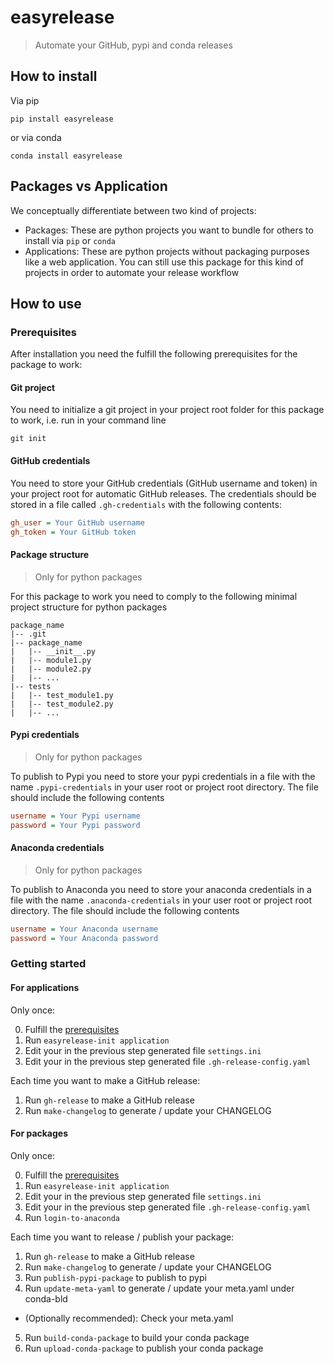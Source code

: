 # easyrelease
> Automate your GitHub, pypi and conda releases


## How to install

Via pip

`pip install easyrelease`

or via conda

`conda install easyrelease`

## Packages vs Application

We conceptually differentiate between two kind of projects:

* Packages: These are python projects you want to bundle for others to install via `pip` or `conda`
* Applications: These are python projects without packaging purposes like a web application. You can still use this package for this kind of projects in order to automate your release workflow

## How to use

### Prerequisites

After installation you need the fulfill the following prerequisites for the package to work:

#### Git project

You need to initialize a git project in your project root folder for this package to work, i.e. run in your command line

`git init`

#### GitHub credentials

You need to store your GitHub credentials (GitHub username and token) in your project root for automatic GitHub releases. The credentials should be stored in a file called `.gh-credentials` with the following contents:

```ini
gh_user = Your GitHub username
gh_token = Your GitHub token
```

#### Package structure

> Only for python packages

For this package to work you need to comply to the following minimal project structure for python packages

```
package_name
|-- .git
|-- package_name
|   |-- __init__.py
|   |-- module1.py
|   |-- module2.py
|   |-- ...
|-- tests
|   |-- test_module1.py
|   |-- test_module2.py
|   |-- ...
```

#### Pypi credentials

> Only for python packages

To publish to Pypi you need to store your pypi credentials in a file with the name `.pypi-credentials` in your user root or project root directory. The file should include the following contents

```ini
username = Your Pypi username
password = Your Pypi password
```

#### Anaconda credentials

> Only for python packages

To publish to Anaconda you need to store your anaconda credentials in a file with the name `.anaconda-credentials` in your user root or project root directory. The file should include the following contents

```ini
username = Your Anaconda username
password = Your Anaconda password
```

### Getting started

#### For applications

Only once:

0. Fulfill the [prerequisites](#prerequisites)
1. Run `easyrelease-init application`
2. Edit your in the previous step generated file `settings.ini`
3. Edit your in the previous step generated file `.gh-release-config.yaml`

Each time you want to make a GitHub release:

1. Run `gh-release` to make a GitHub release
2. Run `make-changelog` to generate / update your CHANGELOG

#### For packages

Only once:

0. Fulfill the [prerequisites](#prerequisites)
1. Run `easyrelease-init application`
2. Edit your in the previous step generated file `settings.ini`
3. Edit your in the previous step generated file `.gh-release-config.yaml`
4. Run `login-to-anaconda`

Each time you want to release / publish your package:

1. Run `gh-release` to make a GitHub release
2. Run `make-changelog` to generate / update your CHANGELOG
3. Run `publish-pypi-package` to publish to pypi
4. Run `update-meta-yaml` to generate / update your meta.yaml under conda-bld
  * (Optionally recommended): Check your meta.yaml
5. Run `build-conda-package` to build your conda package
7. Run `upload-conda-package` to publish your conda package
